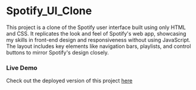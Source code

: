 # Spotify_UI_Clone
This project is a clone of the Spotify user interface built using only HTML and CSS. It replicates the look and feel of Spotify's web app, showcasing my skills in front-end design and responsiveness without using JavaScript. The layout includes key elements like navigation bars, playlists, and control buttons to mirror Spotify's design closely.

### Live Demo  
Check out the deployed version of this project [here](https://ani1070git.github.io/Spotify_UI_Clone/)
